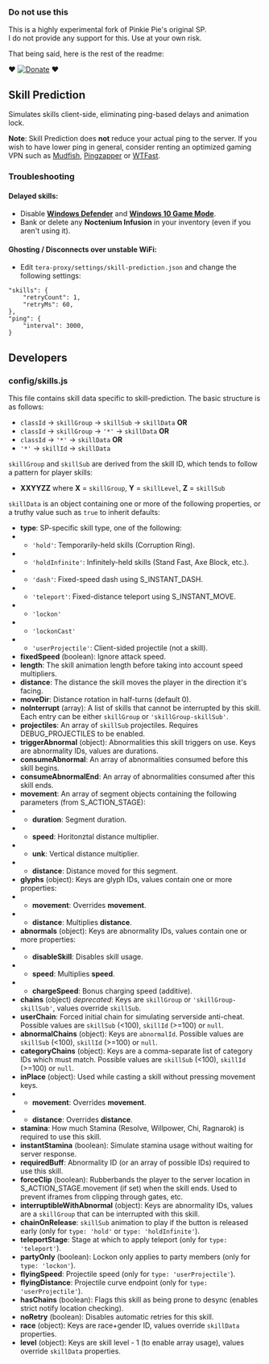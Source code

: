 ### Do not use this
This is a highly experimental fork of Pinkie Pie's original SP.  
I do not provide any support for this. Use at your own risk.  
  
That being said, here is the rest of the readme:  
  
  
:heart: [![Donate](https://img.shields.io/badge/Donate-PayPal-ff69b4.svg)](https://www.paypal.com/cgi-bin/webscr?cmd=_donations&business=5MTKARBK2CNG8&lc=US&item_name=Pinkie%27s%20TERA%20Mods&currency_code=USD) :heart:

## Skill Prediction
Simulates skills client-side, eliminating ping-based delays and animation lock.

**Note**: Skill Prediction does **not** reduce your actual ping to the server. If you wish to have lower ping in general, consider renting an optimized gaming VPN such as [Mudfish](https://mudfish.net/), [Pingzapper](https://pingzapper.com/) or [WTFast](https://www.wtfast.com/).

### Troubleshooting
#### Delayed skills:
* Disable **[Windows Defender](https://www.windowscentral.com/how-permanently-disable-windows-defender-windows-10)** and **[Windows 10 Game Mode](https://www.windowscentral.com/how-enable-disable-game-mode-windows-10-creators-update)**.
* Bank or delete any **Noctenium Infusion** in your inventory (even if you aren't using it).

#### Ghosting / Disconnects over unstable WiFi:
* Edit `tera-proxy/settings/skill-prediction.json` and change the following settings:
```
"skills": {
	"retryCount": 1,
	"retryMs": 60,
},
"ping": {
	"interval": 3000,
}
```

## Developers
### config/skills.js
This file contains skill data specific to skill-prediction. The basic structure is as follows:
* `classId` -> `skillGroup` -> `skillSub` -> `skillData` **OR**
* `classId` -> `skillGroup` -> `'*'` -> `skillData` **OR**
* `classId` -> `'*'` -> `skillData` **OR**
* `'*'` -> `skillId` -> `skillData`

`skillGroup` and `skillSub` are derived from the skill ID, which tends to follow a pattern for player skills:
* **XXYYZZ** where **X** = `skillGroup`, **Y** = `skillLevel`, **Z** = `skillSub`

`skillData` is an object containing one or more of the following properties, or a truthy value such as `true` to inherit defaults:
* **type**: SP-specific skill type, one of the following:
* * `'hold'`: Temporarily-held skills (Corruption Ring).
* * `'holdInfinite'`: Infinitely-held skills (Stand Fast, Axe Block, etc.).
* * `'dash'`: Fixed-speed dash using S_INSTANT_DASH.
* * `'teleport'`: Fixed-distance teleport using S_INSTANT_MOVE.
* * `'lockon'`
* * `'lockonCast'`
* * `'userProjectile'`: Client-sided projectile (not a skill).
* **fixedSpeed** (boolean): Ignore attack speed.
* **length**: The skill animation length before taking into account speed multipliers.
* **distance**: The distance the skill moves the player in the direction it's facing.
* **moveDir**: Distance rotation in half-turns (default 0).
* **noInterrupt** (array): A list of skills that cannot be interrupted by this skill. Each entry can be either `skillGroup` or `'skillGroup-skillSub'`.
* **projectiles**: An array of `skillSub` projectiles. Requires DEBUG_PROJECTILES to be enabled.
* **triggerAbnormal** (object): Abnormalities this skill triggers on use. Keys are abnormality IDs, values are durations.
* **consumeAbnormal**: An array of abnormalities consumed before this skill begins.
* **consumeAbnormalEnd**: An array of abnormalities consumed after this skill ends.
* **movement**: An array of segment objects containing the following parameters (from S_ACTION_STAGE):
* * **duration**: Segment duration.
* * **speed**: Horitonztal distance multiplier.
* * **unk**: Vertical distance multiplier.
* * **distance**: Distance moved for this segment.
* **glyphs** (object): Keys are glyph IDs, values contain one or more properties:
* * **movement**: Overrides **movement**.
* * **distance**: Multiplies **distance**.
* **abnormals** (object): Keys are abnormality IDs, values contain one or more properties:
* * **disableSkill**: Disables skill usage.
* * **speed**: Multiplies **speed**.
* * **chargeSpeed**: Bonus charging speed (additive).
* **chains** (object) *deprecated*: Keys are `skillGroup` or `'skillGroup-skillSub'`, values override `skillSub`.
* **userChain**: Forced initial chain for simulating serverside anti-cheat. Possible values are `skillSub` (<100), `skillId` (>=100) or `null`.
* **abnormalChains** (object): Keys are `abnormalId`. Possible values are `skillSub` (<100), `skillId` (>=100) or `null`.
* **categoryChains** (object): Keys are a comma-separate list of category IDs which must match. Possible values are `skillSub` (<100), `skillId` (>=100) or `null`.
* **inPlace** (object): Used while casting a skill without pressing movement keys.
* * **movement**: Overrides **movement**.
* * **distance**: Overrides **distance**.
* **stamina**: How much Stamina (Resolve, Willpower, Chi, Ragnarok) is required to use this skill.
* **instantStamina** (boolean): Simulate stamina usage without waiting for server response.
* **requiredBuff**: Abnormality ID (or an array of possible IDs) required to use this skill.
* **forceClip** (boolean): Rubberbands the player to the server location in S_ACTION_STAGE.movement (if set) when the skill ends. Used to prevent iframes from clipping through gates, etc.
* **interruptibleWithAbnormal** (object): Keys are abnormality IDs, values are a `skillGroup` that can be interrupted with this skill.
* **chainOnRelease**: `skillSub` animation to play if the button is released early (only for `type: 'hold'` or `type: 'holdInfinite'`).
* **teleportStage**: Stage at which to apply teleport (only for `type: 'teleport'`).
* **partyOnly** (boolean): Lockon only applies to party members (only for `type: 'lockon'`).
* **flyingSpeed**: Projectile speed (only for `type: 'userProjectile'`).
* **flyingDistance**: Projectile curve endpoint (only for `type: 'userProjectile'`).
* **hasChains** (boolean): Flags this skill as being prone to desync (enables strict notify location checking).
* **noRetry** (boolean): Disables automatic retries for this skill.
* **race** (object): Keys are race+gender ID, values override `skillData` properties.
* **level** (object): Keys are skill level - 1 (to enable array usage), values override `skillData` properties.